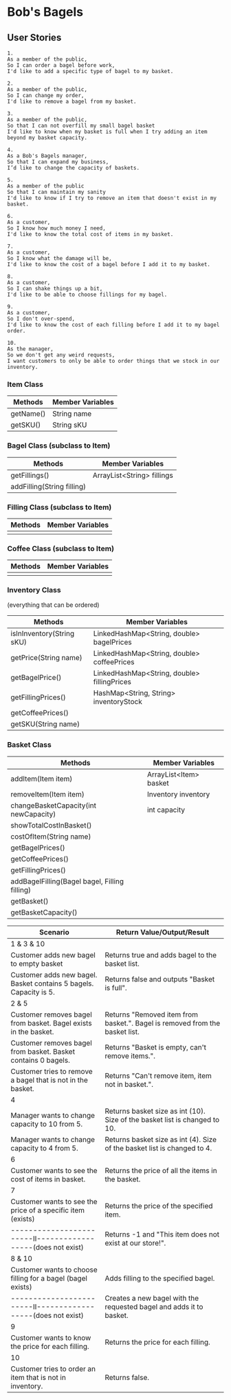 # Bob's Bagels

## User Stories
```
1.
As a member of the public,
So I can order a bagel before work,
I'd like to add a specific type of bagel to my basket.
```
```
2.
As a member of the public,
So I can change my order,
I'd like to remove a bagel from my basket.
```
```
3.
As a member of the public,
So that I can not overfill my small bagel basket
I'd like to know when my basket is full when I try adding an item beyond my basket capacity.
```
```
4.
As a Bob's Bagels manager,
So that I can expand my business,
I’d like to change the capacity of baskets.
```
```
5.
As a member of the public
So that I can maintain my sanity
I'd like to know if I try to remove an item that doesn't exist in my basket.
```
```
6.
As a customer,
So I know how much money I need,
I'd like to know the total cost of items in my basket.
```
```
7.
As a customer,
So I know what the damage will be,
I'd like to know the cost of a bagel before I add it to my basket.
```
```
8.
As a customer,
So I can shake things up a bit,
I'd like to be able to choose fillings for my bagel.
```
```
9.
As a customer,
So I don't over-spend,
I'd like to know the cost of each filling before I add it to my bagel order.
```
```
10.
As the manager,
So we don't get any weird requests,
I want customers to only be able to order things that we stock in our inventory.
```

### Item Class

| Methods   | Member Variables |
|-----------|------------------|
| getName() | String name      |
| getSKU()  | String sKU       |

### Bagel Class (subclass to Item)

| Methods                    | Member Variables            |
|----------------------------|-----------------------------|
| getFillings()              | ArrayList\<String> fillings |
| addFilling(String filling) |                             |

### Filling Class (subclass to Item)

| Methods | Member Variables |
|---------|------------------|
|         |                  |

### Coffee Class (subclass to Item)

| Methods | Member Variables |
|---------|------------------|
|         |                  |


### Inventory Class
(everything that can be ordered)

| Methods                   | Member Variables                            |
|---------------------------|---------------------------------------------|
| isInInventory(String sKU) | LinkedHashMap<String, double> bagelPrices   |
| getPrice(String name)     | LinkedHashMap<String, double> coffeePrices  |
| getBagelPrice()           | LinkedHashMap<String, double> fillingPrices |
| getFillingPrices()        | HashMap<String, String> inventoryStock      |   
| getCoffeePrices()         |                                             |
| getSKU(String name)       |                                             |


### Basket Class

| Methods                                       | Member Variables        |
|-----------------------------------------------|-------------------------|
| addItem(Item item)                            | ArrayList\<Item> basket |
| removeItem(Item item)                         | Inventory inventory     |
| changeBasketCapacity(int newCapacity)         | int capacity            |
| showTotalCostInBasket()                       |                         |
| costOfItem(String name)                       |                         |
| getBagelPrices()                              |                         |
| getCoffeePrices()                             |                         |
| getFillingPrices()                            |                         |
| addBagelFilling(Bagel bagel, Filling filling) |                         |
| getBasket()                                   |                         |
| getBasketCapacity()                           |                         |

| Scenario                                                          | Return Value/Output/Result                                                  |
|-------------------------------------------------------------------|-----------------------------------------------------------------------------|
| 1 & 3 & 10                                                        |                                                                             |
| Customer adds new bagel to empty basket                           | Returns true and adds bagel to the basket list.                             |
| Customer adds new bagel. Basket contains 5 bagels. Capacity is 5. | Returns false and outputs "Basket is full".                                 |
| 2 & 5                                                             |                                                                             |
| Customer removes bagel from basket. Bagel exists in the basket.   | Returns "Removed item from basket.". Bagel is removed from the basket list. |
| Customer removes bagel from basket. Basket contains 0 bagels.     | Returns "Basket is empty, can't remove items.".                             |
| Customer tries to remove a bagel that is not in the basket.       | Returns "Can't remove item, item not in basket.".                           |
| 4                                                                 |                                                                             |
| Manager wants to change capacity to 10 from 5.                    | Returns basket size as int (10). Size of the basket list is changed to 10.  |
| Manager wants to change capacity to 4 from 5.                     | Returns basket size as int (4). Size of the basket list is changed to 4.    |
| 6                                                                 |                                                                             |
| Customer wants to see the cost of items in basket.                | Returns the price of all the items in the basket.                           |
| 7                                                                 |                                                                             |
| Customer wants to see the price of a specific item (exists)       | Returns the price of the specified item.                                    |
| ------------------------II------------------(does not exist)      | Returns -1 and "This item does not exist at our store!".                    |
| 8 & 10                                                            |                                                                             |
| Customer wants to choose filling for a bagel (bagel exists)       | Adds filling to the specified bagel.                                        |
| ------------------------II------------------(does not exist)      | Creates a new bagel with the requested bagel and adds it to basket.         |
| 9                                                                 |                                                                             |
| Customer wants to know the price for each filling.                | Returns the price for each filling.                                         |
| 10                                                                |                                                                             |
| Customer tries to order an item that is not in inventory.         | Returns false.                                                              |



